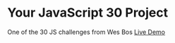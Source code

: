 # Your JavaScript 30 Project

One of the 30 JS challenges from Wes Bos
[Live Demo](https://jraoul2002.github.io/funwithtmlcanvas/)
